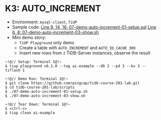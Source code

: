 # K3: AUTO_INCREMENT
+ Environment: `mysql-client`, `TiUP`
+ Sample code:
[Line 9, 14, 16: 07-demo-auto-increment-01-setup.sql](https://github.com/pingcap/tidb-course-201-lab/blob/master/scripts/07-demo-auto-increment-01-setup.sql)
[Line 6, 8: 07-demo-auto-increment-03-show.sh](https://github.com/pingcap/tidb-course-201-lab/blob/master/scripts/07-demo-auto-increment-03-show.sh)
+ Mini demo story:
  + `TiUP Playground` only demo
  + Create a table with `AUTO_INCREMENT` and `AUTO_ID_CACHE 300`
  + Insert new rows from `2` TiDB-Server instances, observe the result
```
~!@// Setup: Terminal 1@!~
$ tiup playground v6.1.0 --tag ai-example --db 2 --pd 3 --kv 3 --tiflash 1

~!@// Demo Run: Terminal 2@!~
$ git clone https://github.com/pingcap/tidb-course-201-lab.git
$ cd tidb-course-201-lab/scripts
$ ./07-demo-auto-increment-01-setup.sh
$ ./07-demo-auto-increment-03-show.sh

~!@// Tear Down: Terminal 1@!~
$ <ctrl-c>
$ tiup clean ai-example
```